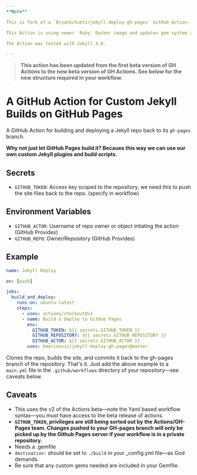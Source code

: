 ```yaml
---
**Note**

This is fork of a `BryanSchuetz/jekyll-deploy-gh-pages` GitHub Action. The reason for fork was due to inability to use newer Jekyll versions.

This Action is using newer `Ruby` Docker image and updates gem system and bundler.

The Action was tested with Jekyll 4.0.

---
```

> **This action has been updated from the first beta version of GH Actions to the new beta version of GH Actions. See below for the new structure required in your workflow.**

# A GitHub Action for Custom Jekyll Builds on GitHub Pages

A GitHub Action for building and deploying a Jekyll repo back to its `gh-pages` branch. 

**Why not just let GitHub Pages build it? Becaues this way we can use our own custom Jekyll plugins and build scripts.**

## Secrets
* `GITHUB_TOKEN`: Access key scoped to the repository, we need this to push the site files back to the repo. (specify in workflow)
  
## Environment Variables
* `GITHUB_ACTOR`: Username of repo owner or object intiating the action (GitHub Provides)
* `GITHUB_REPO`: Owner/Repository (GitHub Provides)

## Example

```yml
name: Jekyll Deploy

on: [push]

jobs: 
  build_and_deploy:
    runs-on: ubuntu-latest
    steps:
      - uses: actions/checkout@v1
      - name: Build & Deploy to GitHub Pages
        env: 
          GITHUB_TOKEN: ${{ secrets.GITHUB_TOKEN }}
          GITHUB_REPOSITORY: ${{ secrets.GITHUB_REPOSITORY }}
          GITHUB_ACTOR: ${{ secrets.GITHUB_ACTOR }}
        uses: bmarinovic/jekyll-deploy-gh-pages@master
```

Clones the repo, builds the site, and commits it back to the gh-pages branch of the repository. That's it. Just add the above example to a `main.yml` file in the `.github/workflows` directory of your repository—see caveats below. 

## Caveats

* This uses the v2 of the Actions beta—note the Yaml based workflow syntax—you must have access to the beta release of actions.
* **`GITHUB_TOKEN`, privileges are still being sorted out by the Actions/GH-Pages team. Changes pushed to your GH-pages branch will only be picked up by the Github Pages server if your workflow is in a private repository.**
* Needs a .gemfile
* `destination:` should be set to `./build` in your _config.yml file—as God demands.
* Be sure that any custom gems needed are included in your Gemfile.